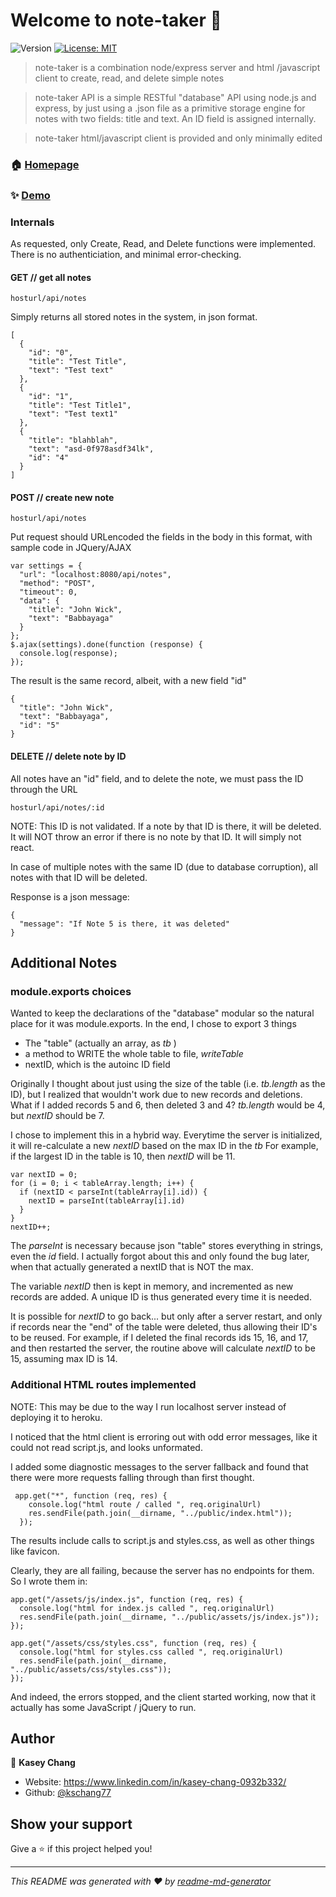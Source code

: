 # Welcome to note-taker 👋
![Version](https://img.shields.io/badge/version-0.2-blue.svg?cacheSeconds=2592000)
[![License: MIT](https://img.shields.io/badge/License-MIT-yellow.svg)](#)

> note-taker is a combination node/express server and html /javascript client to create, read, and delete simple notes

> note-taker API is a simple RESTful "database" API using node.js and express, by just using a .json file as a primitive storage engine for notes with two fields: title and text. An ID field is assigned internally.

> note-taker html/javascript client is provided and only minimally edited 

### 🏠 [Homepage](https://github.com/kschang77/note-taker)

### ✨ [Demo](https://kc-note-taker.herokuapp.com/)

### Internals

As requested, only Create, Read, and Delete functions were implemented. There is no authenticiation, and minimal error-checking. 

#### GET // get all notes

```
hosturl/api/notes
```

Simply returns all stored notes in the system, in json format.

```
[
  {
    "id": "0",
    "title": "Test Title",
    "text": "Test text"
  },
  {
    "id": "1",
    "title": "Test Title1",
    "text": "Test text1"
  },
  {
    "title": "blahblah",
    "text": "asd-0f978asdf34lk",
    "id": "4"
  }
]
```

#### POST // create new note

```
hosturl/api/notes
```
Put request should URLencoded the fields in the body in this format, with sample code in JQuery/AJAX

```
var settings = {
  "url": "localhost:8080/api/notes",
  "method": "POST",
  "timeout": 0,
  "data": {
    "title": "John Wick",
    "text": "Babbayaga"
  }
};
$.ajax(settings).done(function (response) {
  console.log(response);
});
```
The result is the same record, albeit, with a new field "id"

```
{
  "title": "John Wick",
  "text": "Babbayaga",
  "id": "5"
}
```

#### DELETE // delete note by ID

All notes have an "id" field, and to delete the note, we must pass the ID through the URL

```
hosturl/api/notes/:id
```

NOTE: This ID is not validated. If a note by that ID is there, it will be deleted. It will NOT
throw an error if there is no note by that ID. It will simply not react. 

In case of multiple notes with the same ID (due to database corruption), all notes with that ID
will be deleted. 

Response is a json message:

```
{
  "message": "If Note 5 is there, it was deleted"
}
```

## Additional Notes

### module.exports choices

Wanted to keep the declarations of the "database" modular so the natural place for it was module.exports. In the end, I chose to export 3 things

* The "table" (actually an array, as _tb_ )
* a method to WRITE the whole table to file, _writeTable_
* nextID, which is the autoinc ID field

Originally I thought about just using the size of the table (i.e. _tb.length_ as the ID), but I realized that wouldn't work due to new records and deletions. What if I added records 5 and 6, then deleted 3 and 4?  _tb.length_ would be 4, but _nextID_ should be 7. 

I chose to implement this in a hybrid way. Everytime the server is initialized, it will re-calculate a new _nextID_ based on the max ID in the _tb_  For example, if the largest ID in the table is 10, then _nextID_ will be 11. 

```
var nextID = 0;
for (i = 0; i < tableArray.length; i++) {
  if (nextID < parseInt(tableArray[i].id)) {
    nextID = parseInt(tableArray[i].id)
  }
}
nextID++;
```

The _parseInt_ is necessary because json "table" stores everything in strings, even the _id_ field. I actually forgot about this and only found the bug later, when that actually generated a nextID that is NOT the max. 

The variable _nextID_ then is kept in memory, and incremented as new records are added. A unique ID is thus generated every time it is needed. 

It is possible for _nextID_ to go back... but only after a server restart, and only if records near the "end" of the table were deleted, thus allowing their ID's to be reused.  For example, if I deleted the final records ids 15, 16, and 17, and then restarted the server, the routine above will calculate _nextID_ to be 15, assuming max ID is 14. 

###  Additional HTML routes implemented

NOTE: This may be due to the way I run localhost server instead of deploying it to heroku. 

I noticed that the html client is erroring out with odd error messages, like it could not read script.js, and looks unformated. 

I added some diagnostic messages to the server fallback and found that there were more requests falling through than first thought. 

```
 app.get("*", function (req, res) {
    console.log("html route / called ", req.originalUrl)
    res.sendFile(path.join(__dirname, "../public/index.html"));
  });
  ```

  The results include calls to script.js and styles.css, as well as other things like favicon. 

  Clearly, they are all failing, because the server has no endpoints for them. So I wrote them in:

  ```
 app.get("/assets/js/index.js", function (req, res) {
    console.log("html for index.js called ", req.originalUrl)
    res.sendFile(path.join(__dirname, "../public/assets/js/index.js"));
  });

  app.get("/assets/css/styles.css", function (req, res) {
    console.log("html for styles.css called ", req.originalUrl)
    res.sendFile(path.join(__dirname, "../public/assets/css/styles.css"));
  });
  ```

  And indeed, the errors stopped, and the client started working, now that it actually has some JavaScript / jQuery to run. 
  


## Author

👤 **Kasey Chang**

* Website: https://www.linkedin.com/in/kasey-chang-0932b332/
* Github: [@kschang77](https://github.com/kschang77)

## Show your support

Give a ⭐️ if this project helped you!


***
_This README was generated with ❤️ by [readme-md-generator](https://github.com/kefranabg/readme-md-generator)_